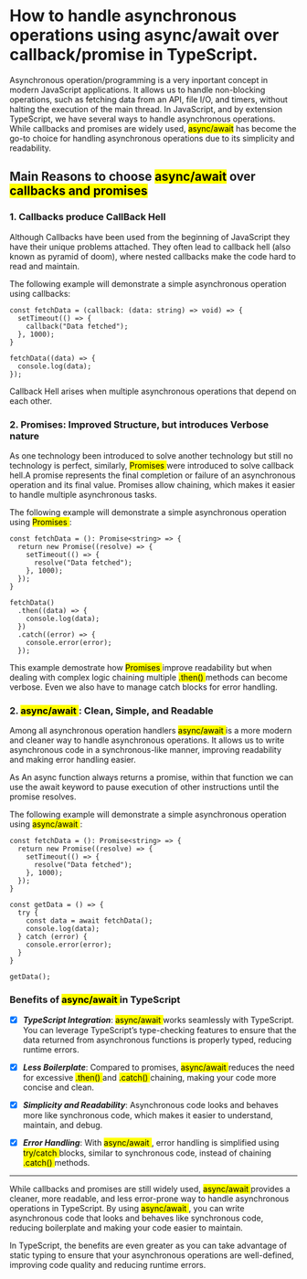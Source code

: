# How to handle asynchronous operations using async/await over callback/promise in TypeScript.

Asynchronous operation/programming is a very inportant concept in modern JavaScript applications. It allows us to handle non-blocking operations, such as fetching data from an API, file I/O, and timers, without halting the execution of the main thread. In JavaScript, and by extension TypeScript, we have several ways to handle asynchronous operations. While callbacks and promises are widely used, <mark>async/await</mark> has become the go-to choice for handling asynchronous operations due to its simplicity and readability.

## Main Reasons to choose <mark>async/await</mark> over <mark>callbacks and promises</mark>

### 1. Callbacks produce CallBack Hell

Although Callbacks have been used from the beginning of JavaScript they have their unique problems attached. They often lead to callback hell (also known as pyramid of doom), where nested callbacks make the code hard to read and maintain.

The following example will demonstrate a simple asynchronous operation using callbacks:

```
const fetchData = (callback: (data: string) => void) => {
  setTimeout(() => {
    callback("Data fetched");
  }, 1000);
}

fetchData((data) => {
  console.log(data);
});
```

Callback Hell arises when multiple asynchronous operations that depend on each other.

### 2. Promises: Improved Structure, but introduces Verbose nature

As one technology been introduced to solve another technology but still no technology is perfect, similarly, <mark> Promises </mark> were introduced to solve callback hell.A promise represents the final completion or failure of an asynchronous operation and its final value. Promises allow chaining, which makes it easier to handle multiple asynchronous tasks.

The following example will demonstrate a simple asynchronous operation using <mark> Promises </mark>:

```
const fetchData = (): Promise<string> => {
  return new Promise((resolve) => {
    setTimeout(() => {
      resolve("Data fetched");
    }, 1000);
  });
}

fetchData()
  .then((data) => {
    console.log(data);
  })
  .catch((error) => {
    console.error(error);
  });
```

This example demostrate how <mark> Promises </mark> improve readability but when dealing with complex logic chaining multiple <mark> .then() </mark> methods can become verbose. Even we also have to manage catch blocks for error handling.

### 2. <mark> async/await </mark> : Clean, Simple, and Readable

Among all asynchronous operation handlers <mark> async/await </mark> is a more modern and cleaner way to handle asynchronous operations. It allows us to write asynchronous code in a synchronous-like manner, improving readability and making error handling easier.

As An async function always returns a promise, within that function we can use the await keyword to pause execution of other instructions until the promise resolves.

The following example will demonstrate a simple asynchronous operation using <mark> async/await </mark> :

```
const fetchData = (): Promise<string> => {
  return new Promise((resolve) => {
    setTimeout(() => {
      resolve("Data fetched");
    }, 1000);
  });
}

const getData = () => {
  try {
    const data = await fetchData();
    console.log(data);
  } catch (error) {
    console.error(error);
  }
}

getData();

```

### Benefits of <mark> async/await </mark> in TypeScript

- [x] **_TypeScript Integration_**: <mark> async/await </mark> works seamlessly with TypeScript. You can leverage TypeScript’s type-checking features to ensure that the data returned from asynchronous functions is properly typed, reducing runtime errors.

- [x] **_Less Boilerplate_**: Compared to promises, <mark> async/await </mark> reduces the need for excessive <mark> .then() </mark> and <mark> .catch() </mark> chaining, making your code more concise and clean.

- [x] **_Simplicity and Readability_**: Asynchronous code looks and behaves more like synchronous code, which makes it easier to understand, maintain, and debug.

- [x] **_Error Handling_**: With <mark> async/await </mark>, error handling is simplified using <mark> try/catch </mark> blocks, similar to synchronous code, instead of chaining <mark> .catch() </mark> methods.

---

While callbacks and promises are still widely used, <mark> async/await </mark> provides a cleaner, more readable, and less error-prone way to handle asynchronous operations in TypeScript. By using <mark> async/await </mark>, you can write asynchronous code that looks and behaves like synchronous code, reducing boilerplate and making your code easier to maintain.

In TypeScript, the benefits are even greater as you can take advantage of static typing to ensure that your asynchronous operations are well-defined, improving code quality and reducing runtime errors.
